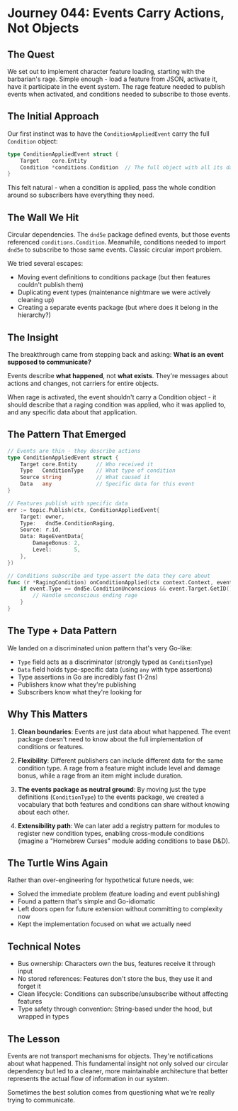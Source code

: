 # Journey 044: Events Carry Actions, Not Objects

## The Quest

We set out to implement character feature loading, starting with the barbarian's rage. Simple enough - load a feature from JSON, activate it, have it participate in the event system. The rage feature needed to publish events when activated, and conditions needed to subscribe to those events.

## The Initial Approach

Our first instinct was to have the `ConditionAppliedEvent` carry the full `Condition` object:

```go
type ConditionAppliedEvent struct {
    Target    core.Entity
    Condition *conditions.Condition  // The full object with all its data
}
```

This felt natural - when a condition is applied, pass the whole condition around so subscribers have everything they need.

## The Wall We Hit

Circular dependencies. The `dnd5e` package defined events, but those events referenced `conditions.Condition`. Meanwhile, conditions needed to import `dnd5e` to subscribe to those same events. Classic circular import problem.

We tried several escapes:
- Moving event definitions to conditions package (but then features couldn't publish them)
- Duplicating event types (maintenance nightmare we were actively cleaning up)
- Creating a separate events package (but where does it belong in the hierarchy?)

## The Insight

The breakthrough came from stepping back and asking: **What is an event supposed to communicate?**

Events describe **what happened**, not **what exists**. They're messages about actions and changes, not carriers for entire objects.

When rage is activated, the event shouldn't carry a Condition object - it should describe that a raging condition was applied, who it was applied to, and any specific data about that application.

## The Pattern That Emerged

```go
// Events are thin - they describe actions
type ConditionAppliedEvent struct {
    Target core.Entity      // Who received it
    Type   ConditionType    // What type of condition
    Source string           // What caused it
    Data   any              // Specific data for this event
}

// Features publish with specific data
err := topic.Publish(ctx, ConditionAppliedEvent{
    Target: owner,
    Type:   dnd5e.ConditionRaging,
    Source: r.id,
    Data: RageEventData{
        DamageBonus: 2,
        Level:       5,
    },
})

// Conditions subscribe and type-assert the data they care about
func (r *RagingCondition) onConditionApplied(ctx context.Context, event dnd5e.ConditionAppliedEvent) error {
    if event.Type == dnd5e.ConditionUnconscious && event.Target.GetID() == r.CharacterID {
        // Handle unconscious ending rage
    }
}
```

## The Type + Data Pattern

We landed on a discriminated union pattern that's very Go-like:
- `Type` field acts as a discriminator (strongly typed as `ConditionType`)
- `Data` field holds type-specific data (using `any` with type assertions)
- Type assertions in Go are incredibly fast (1-2ns)
- Publishers know what they're publishing
- Subscribers know what they're looking for

## Why This Matters

1. **Clean boundaries**: Events are just data about what happened. The event package doesn't need to know about the full implementation of conditions or features.

2. **Flexibility**: Different publishers can include different data for the same condition type. A rage from a feature might include level and damage bonus, while a rage from an item might include duration.

3. **The events package as neutral ground**: By moving just the type definitions (`ConditionType`) to the events package, we created a vocabulary that both features and conditions can share without knowing about each other.

4. **Extensibility path**: We can later add a registry pattern for modules to register new condition types, enabling cross-module conditions (imagine a "Homebrew Curses" module adding conditions to base D&D).

## The Turtle Wins Again

Rather than over-engineering for hypothetical future needs, we:
- Solved the immediate problem (feature loading and event publishing)
- Found a pattern that's simple and Go-idiomatic
- Left doors open for future extension without committing to complexity now
- Kept the implementation focused on what we actually need

## Technical Notes

- Bus ownership: Characters own the bus, features receive it through input
- No stored references: Features don't store the bus, they use it and forget it
- Clean lifecycle: Conditions can subscribe/unsubscribe without affecting features
- Type safety through convention: String-based under the hood, but wrapped in types

## The Lesson

Events are not transport mechanisms for objects. They're notifications about what happened. This fundamental insight not only solved our circular dependency but led to a cleaner, more maintainable architecture that better represents the actual flow of information in our system.

Sometimes the best solution comes from questioning what we're really trying to communicate.